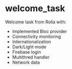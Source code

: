 # welcome_task

Welcome task from Rolla with:
- Implemented Bloc provider
- Connectivity monitoring
- Internationalization
- Dark/Light mode
- Firebase login
- Multithred handler
- Network data
